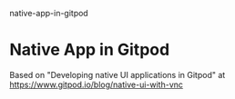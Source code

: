 native-app-in-gitpod
# Native App in Gitpod

Based on "Developing native UI applications in Gitpod" at https://www.gitpod.io/blog/native-ui-with-vnc
